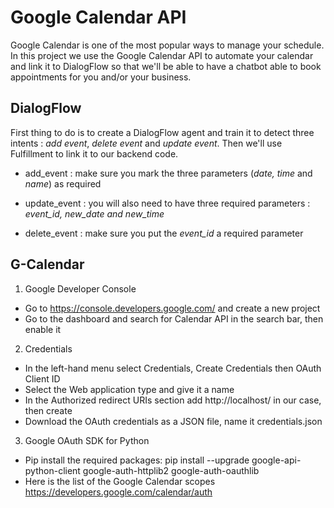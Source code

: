 # Google Calendar API

Google Calendar is one of the most popular ways to manage your schedule. In this project we use the Google Calendar API to automate your calendar and link it to DialogFlow so that we'll be able to have a chatbot able to book appointments for you and/or your business.

## DialogFlow

First thing to do is to create a DialogFlow agent and train it to detect three intents : _add event_, _delete event_ and _update event_. Then we'll use Fulfillment to link it to our backend code.

- add_event : make sure you mark the three parameters (_date, time_ and _name_) as required

- update_event : you will also need to have three required parameters : _event_id, new_date and new_time_

- delete_event : make sure you put the _event_id_ a required parameter

## G-Calendar

1.	Google Developer Console
-	Go to https://console.developers.google.com/ and create a new project
-	Go to the dashboard and search for Calendar API in the search bar, then enable it
2.	Credentials
-	In the left-hand menu select Credentials, Create Credentials then OAuth Client ID
-	Select the Web application type and give it a name
-	In the Authorized redirect URIs section add http://localhost/ in our case, then create
-	Download the OAuth credentials as a JSON file, name it credentials.json 
3.	Google OAuth SDK for Python
-	Pip install the required packages:
pip install --upgrade google-api-python-client google-auth-httplib2 google-auth-oauthlib
-	Here is the list of the Google Calendar scopes https://developers.google.com/calendar/auth

